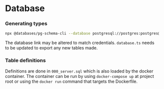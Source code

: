 #  Database
### Generating types
```bash
npx @databases/pg-schema-cli --database postgresql://postgres:postgres@localhost:5432/postgres --directory db/generated
```
The database link may be altered to match credentials. `database.ts` needs to be updated to export any new tables made.

### Table definitions
Definitions are done in `000_server.sql` which is also loaded by the docker container.
The container can be run by using `docker-compose up` at project root or using the `docker run`  command that targets the Dockerfile.
